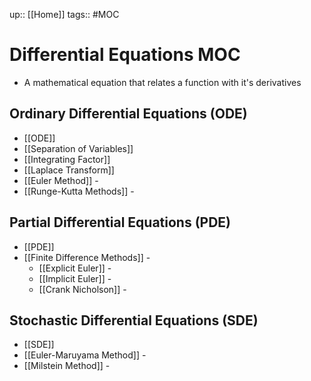 up:: [[Home]]
tags:: #MOC 
# Differential Equations MOC
- A mathematical equation that relates a function with it's derivatives
## Ordinary Differential Equations (ODE)
- [[ODE]]
- [[Separation of Variables]]
- [[Integrating Factor]]
- [[Laplace Transform]]
- [[Euler Method]] - 
- [[Runge-Kutta Methods]] -
## Partial Differential Equations (PDE)
- [[PDE]]
- [[Finite Difference Methods]] - 
	- [[Explicit Euler]] -
	- [[Implicit Euler]] -
	- [[Crank Nicholson]] -
## Stochastic Differential Equations (SDE)
- [[SDE]]
- [[Euler-Maruyama Method]] -
- [[Milstein Method]] -
